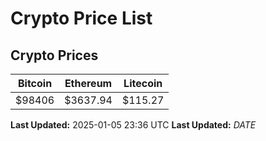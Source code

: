 # Crypto Price List

## Crypto Prices
| Bitcoin | Ethereum | Litecoin |
| ------- | -------- | -------- |
| $98406 | $3637.94 | $115.27 |
**Last Updated:** 2025-01-05 23:36 UTC
**Last Updated:** $DATE$
